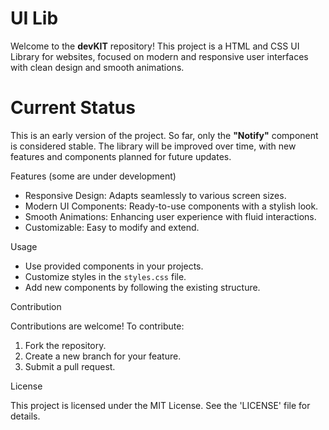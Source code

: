 # UI Lib

Welcome to the **devKIT** repository! This project is a HTML and CSS UI Library for websites, focused on modern and responsive user interfaces with clean design and smooth animations.

# Current Status

This is an early version of the project. So far, only the **"Notify"** component is considered stable. The library will be improved over time, with new features and components planned for future updates.

Features (some are under development)

- Responsive Design: Adapts seamlessly to various screen sizes.
- Modern UI Components: Ready-to-use components with a stylish look.
- Smooth Animations: Enhancing user experience with fluid interactions.
- Customizable: Easy to modify and extend.

Usage

- Use provided components in your projects.
- Customize styles in the `styles.css` file.
- Add new components by following the existing structure.

Contribution

Contributions are welcome! To contribute:

1. Fork the repository.
2. Create a new branch for your feature.
3. Submit a pull request.

License

This project is licensed under the MIT License. See the 'LICENSE' file for details.
